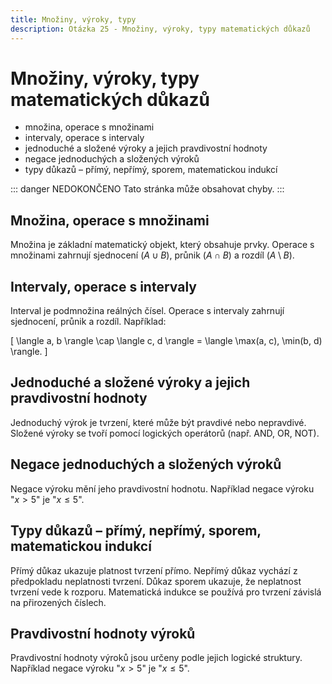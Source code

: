 ```yaml
---
title: Množiny, výroky, typy
description: Otázka 25 - Množiny, výroky, typy matematických důkazů
---
```


# **Množiny, výroky, typy matematických důkazů**

- množina, operace s množinami
- intervaly, operace s intervaly
- jednoduché a složené výroky a jejich pravdivostní hodnoty
- negace jednoduchých a složených výroků
- typy důkazů – přímý, nepřímý, sporem, matematickou indukcí

::: danger NEDOKONČENO
Tato stránka může obsahovat chyby.
:::

## **Množina, operace s množinami**

Množina je základní matematický objekt, který obsahuje prvky. Operace s množinami zahrnují sjednocení ($A \cup B$), průnik ($A \cap B$) a rozdíl ($A \setminus B$).

## **Intervaly, operace s intervaly**

Interval je podmnožina reálných čísel. Operace s intervaly zahrnují sjednocení, průnik a rozdíl. Například:

\[
\langle a, b \rangle \cap \langle c, d \rangle = \langle \max(a, c), \min(b, d) \rangle.
\]

## **Jednoduché a složené výroky a jejich pravdivostní hodnoty**

Jednoduchý výrok je tvrzení, které může být pravdivé nebo nepravdivé. Složené výroky se tvoří pomocí logických operátorů (např. AND, OR, NOT).

## **Negace jednoduchých a složených výroků**

Negace výroku mění jeho pravdivostní hodnotu. Například negace výroku "$x > 5$" je "$x \leq 5$".

## **Typy důkazů – přímý, nepřímý, sporem, matematickou indukcí**

Přímý důkaz ukazuje platnost tvrzení přímo. Nepřímý důkaz vychází z předpokladu neplatnosti tvrzení. Důkaz sporem ukazuje, že neplatnost tvrzení vede k rozporu. Matematická indukce se používá pro tvrzení závislá na přirozených číslech.

## **Pravdivostní hodnoty výroků**

Pravdivostní hodnoty výroků jsou určeny podle jejich logické struktury. Například negace výroku "$x > 5$" je "$x \leq 5$".
